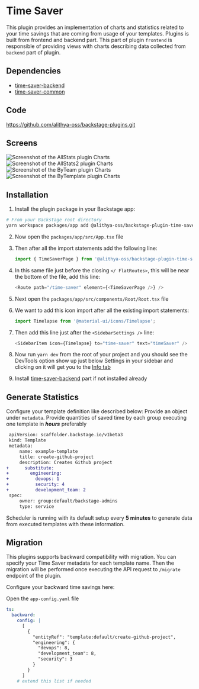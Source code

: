 # Time Saver

This plugin provides an implementation of charts and statistics related to your time savings that are coming from usage of your templates. Plugins is built from frontend and backend part. This part of plugin `frontend` is responsible of providing views with charts describing data collected from `backend` part of plugin.

## Dependencies

- [time-saver-backend](https://github.com/alithya-oss/backstage-plugins/tree/main/workspaces/time-saver/plugins/time-saver-backend)
- [time-saver-common](https://github.com/alithya-oss/backstage-plugins/tree/main/workspaces/time-saver/plugins/time-saver-common)

## Code

<https://github.com/alithya-oss/backstage-plugins.git>

## Screens

![Screenshot of the AllStats plugin Charts](./docs/tsAllStats.png)
![Screenshot of the AllStats2 plugin Charts](./docs/tsAllStats2.png)
![Screenshot of the ByTeam plugin Charts](./docs/tsByTeam.png)
![Screenshot of the ByTemplate plugin Charts](./docs/tsByTemplate.png)

## Installation

1. Install the plugin package in your Backstage app:

```sh
# From your Backstage root directory
yarn workspace packages/app add @alithya-oss/backstage-plugin-time-saver
```

2. Now open the `packages/app/src/App.tsx` file
3. Then after all the import statements add the following line:

   ```ts
   import { TimeSaverPage } from '@alithya-oss/backstage-plugin-time-saver';
   ```

4. In this same file just before the closing `</ FlatRoutes>`, this will be near the bottom of the file, add this line:

   ```ts
   <Route path="/time-saver" element={<TimeSaverPage />} />
   ```

5. Next open the `packages/app/src/components/Root/Root.tsx` file
6. We want to add this icon import after all the existing import statements:

   ```ts
   import Timelapse from '@material-ui/icons/Timelapse';
   ```

7. Then add this line just after the `<SidebarSettings />` line:

   ```ts
   <SidebarItem icon={Timelapse} to="time-saver" text="timeSaver" />
   ```

8. Now run `yarn dev` from the root of your project and you should see the DevTools option show up just below Settings in your sidebar and clicking on it will get you to the [Info tab](#info)
9. Install [time-saver-backend](../time-saver-backend/README.md) part if not installed already

## Generate Statistics

Configure your template definition like described below:
Provide an object under `metadata`. Provide quantities of saved time by each group executing one template in **_hours_** preferably

```diff
 apiVersion: scaffolder.backstage.io/v1beta3
 kind: Template
 metadata:
     name: example-template
     title: create-github-project
     description: Creates Github project
+      substitute:
+        engineering:
+          devops: 1
+          security: 4
+          development_team: 2
 spec:
     owner: group:default/backstage-admins
     type: service
```

Scheduler is running with its default setup every **5 minutes** to generate data from executed templates with these information.

## Migration

This plugins supports backward compatibility with migration. You can specify your Time Saver metadata for each template name. Then the migration will be performed once executing the API request to `/migrate` endpoint of the plugin.

Configure your backward time savings here:

Open the `app-config.yaml` file

```yaml
ts:
  backward:
    config: |
      [
        {
          "entityRef": "template:default/create-github-project",
          "engineering": {
            "devops": 8,
            "development_team": 8,
            "security": 3
          }
        } 
      ]
    # extend this list if needed
```
